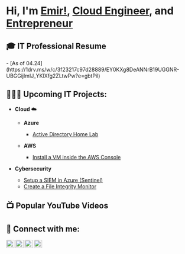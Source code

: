 <h1>Hi, I'm <a href="https://emirumar.com">Emir!</a>,
<a href="https://www.linkedin.com/in/emirtaylor/">Cloud Engineer</a>, and <a href="https://www.youtube.com/c/emirtaylor">Entrepreneur</a></h1>

<h2>🎓 IT Professional Resume</h2>
  - [As of 04.24](https://1drv.ms/w/c/3f23217c97d28889/EY0KXg8DeANNrB19UGGNR-UBGGijlmIJ_YKlXfg2ZLtwPw?e=gbtPil)
  
<h2>👨🏾‍💻 Upcoming IT Projects:</h2>

- <b>Cloud ☁️</b>
  - <b>Azure</b>
    - [Active Directory Home Lab](https://github.com/emirtaylor/ActiveDirectoryLab)
   
  - <b>AWS</b>
    - [Install a VM inside the AWS Console](https://github.com/emirtaylor/ActiveDirectoryLab)
   
- <b>Cybersecurity</b>
  - [Setup a SIEM in Azure (Sentinel)](https://github.com/emirtaylor/ActiveDirectoryLab)
  - [Create a File Integrity Monitor](https://github.com/emirtaylor/Azure-AD/blob/main/onboarder.md)


<h2>📺 Popular YouTube Videos</h2>

<h2> 🤳 Connect with me:</h2>

[<img align="left" alt="emirumar7 | YouTube" width="22px" src="https://cdn.jsdelivr.net/npm/simple-icons@v3/icons/youtube.svg" />][youtube]
[<img align="left" alt="emirumar7 | Twitter" width="22px" src="https://cdn.jsdelivr.net/npm/simple-icons@v3/icons/twitter.svg" />][twitter]
[<img align="left" alt="emirumar7 | LinkedIn" width="22px" src="https://cdn.jsdelivr.net/npm/simple-icons@v3/icons/linkedin.svg" />][linkedin]
[<img align="left" alt="emirumar7 | Instagram" width="22px" src="https://cdn.jsdelivr.net/npm/simple-icons@v3/icons/instagram.svg" />][instagram]

[twitter]: https://twitter.com/emirumar7  
[youtube]: https://www.youtube.com/c/emirumar
[instagram]: https://www.instagram.com/emirumar7/
[linkedin]: https://linkedin.com/in/emirumar

